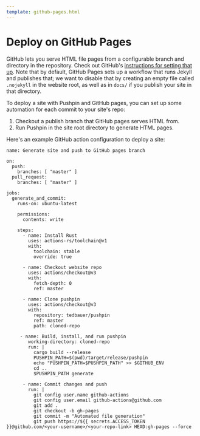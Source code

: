```yaml
---
template: github-pages.html
---
```


# Deploy on GitHub Pages

GitHub lets you serve HTML file pages from a configurable branch and directory in the repository. Check out GitHub's [instructions for setting that up](https://docs.github.com/en/pages/quickstart). Note that by default, GitHub Pages sets up a workflow that runs Jekyll and publishes that; we want to disable that by creating an empty file called `.nojekyll` in the website root, as well as in `docs/` if you publish your site in that directory.

To deploy a site with Pushpin and GitHub pages, you can set up some automation for each commit to your site's repo:

1. Checkout a publish branch that GitHub pages serves HTML from.
2. Run Pushpin in the site root directory to generate HTML pages.

Here's an example GitHub action configuration to deploy a site:

```
name: Generate site and push to GitHub pages branch

on:
  push:
    branches: [ "master" ]
  pull_request:
    branches: [ "master" ]

jobs:
  generate_and_commit:
    runs-on: ubuntu-latest

    permissions:
      contents: write

    steps:
      - name: Install Rust
        uses: actions-rs/toolchain@v1
        with:
          toolchain: stable
          override: true

      - name: Checkout website repo
        uses: actions/checkout@v3
        with:
          fetch-depth: 0
          ref: master

      - name: Clone pushpin
        uses: actions/checkout@v3
        with:
          repository: tedbauer/pushpin
          ref: master
          path: cloned-repo

     - name: Build, install, and run pushpin
        working-directory: cloned-repo
        run: |
          cargo build --release
          PUSHPIN_PATH=$(pwd)/target/release/pushpin
          echo "PUSHPIN_PATH=$PUSHPIN_PATH" >> $GITHUB_ENV
          cd ..
          $PUSHPIN_PATH generate

      - name: Commit changes and push
        run: |
          git config user.name github-actions
          git config user.email github-actions@github.com
          git add .
          git checkout -b gh-pages
          git commit -m "Automated file generation"
          git push https://${{ secrets.ACCESS_TOKEN }}@github.com/<your-username>/<your-repo-link> HEAD:gh-pages --force
```

